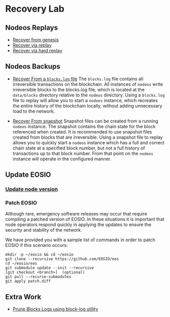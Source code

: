 # Recovery Lab

## Nodeos Replays
- [Recover from genesis](blockproducer/launch-chain.sh)
- [Recover via replay](blockproducer/replay.sh)
- [Recover via hard replay](blockproducer/hard-replay.sh)

## Nodeos Backups
- [Recover From a `blocks.log` file](https://developers.eos.io/manuals/eos/v2.0/nodeos/replays/how-to-replay-from-a-blocks.log)
The `blocks.log` file contains all irreversible transactions on the blockchain. All instances of `nodeos` write irreversible blocks to the blocks.log file, which is located at the `data/blocks` directory relative to the `nodeos` directory. Using a `blocks.log` file to replay will allow you to start a `nodeos` instance, which recreates the entire history of the blockchain locally, without adding unnecessary load to the network.

- [Recover From snapshot](https://developers.eos.io/manuals/eos/v2.0/nodeos/replays/how-to-replay-from-a-snapshot)
Snapshot files can be created from a running `nodeos` instance. The snapshot contains the chain state for the block referenced when created. It is recommended to use snapshot files created from blocks that are irreversible. Using a snapshot file to replay allows you to quickly start a `nodeos` instance which has a full and correct chain state at a specified block number, but not a full history of transactions up to that block number. From that point on the `nodeos` instance will operate in the configured manner.

## Update EOSIO
### [Update node version](https://github.com/EOS-Jungle-Testnet/Node-Manual-Installation#2-update-eosio-software-to-new-version)

### Patch EOSIO

Although rare, emergency software releases may occur that require compiling a patched version of EOSIO. In these situations it is important that node operators respond quickly in applying the updates to ensure the security and stability of the network. 

We have provided you with a sample list of commands in order to patch EOSIO if this scenario occurs: 
```
mkdir -p ~/eosio && cd ~/eosio
git clone --recursive https://github.com/EOSIO/eos
cd ~/eosio/eos
git submodule update --init --recursive
[git checkout <branch>]  (optional)
git pull --recurse-submodules
git apply patch.diff
```

## Extra Work
- [Prune Blocks Logs using block-log utility](https://developers.eos.io/manuals/eos/v2.1/utilities/eosio-blocklog)
